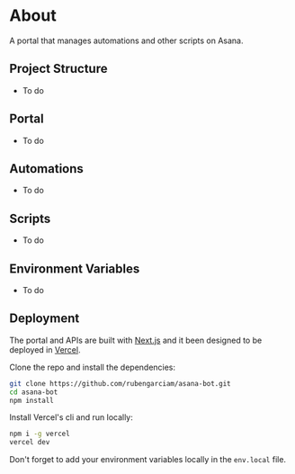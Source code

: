 # About

A portal that manages automations and other scripts on Asana.

## Project Structure

- To do

## Portal

- To do
  
## Automations

- To do
  
## Scripts

- To do
  
## Environment Variables

- To do
  
## Deployment

The portal and APIs are built with [Next.js](https://nextjs.org) and it been designed to be deployed in [Vercel](https://vercel.com).

Clone the repo and install the dependencies:

```bash
git clone https://github.com/rubengarciam/asana-bot.git 
cd asana-bot
npm install
```

Install Vercel's cli and run locally:

```bash
npm i -g vercel
vercel dev
```

Don't forget to add your environment variables locally in the `env.local` file.